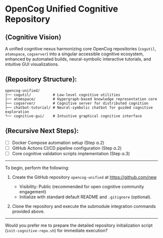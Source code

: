 # OpenCog Unified Cognitive Repository

## ⟨Cognitive Vision⟩
A unified cognitive nexus harmonizing core OpenCog repositories (`cogutil`, `atomspace`, `cogserver`) into a singular accessible cognitive ecosystem, enhanced by automated builds, neural-symbolic interactive tutorials, and intuitive GUI visualizations.

## ⟨Repository Structure⟩:
```
opencog-unified/
├── cogutil/          # Low-level cognitive utilities
├── atomspace/        # Hypergraph-based knowledge representation core
├── cogserver/        # Cognitive server for distributed cognition
├── chatbot-tutorial/ # Neural-symbolic chatbot for guided cognitive exploration
└── cognitive-gui/    # Intuitive graphical cognitive interface
```

## ⟨Recursive Next Steps⟩:
- [ ] Docker Compose automation setup (Step α.2)
- [ ] GitHub Actions CI/CD pipeline configuration (Step α.2)
- [ ] Core cognitive validation scripts implementation (Step α.3)

---

To begin, perform the following:

1. Create the GitHub repository `opencog-unified` at https://github.com/new  
   - Visibility: Public (recommended for open cognitive community engagement)
   - Initialize with standard default README and `.gitignore` (optional).

2. Clone the repository and execute the submodule integration commands provided above.

---

Would you prefer me to prepare the detailed repository initialization script (`init-cognitive-repo.sh`) for immediate execution?
